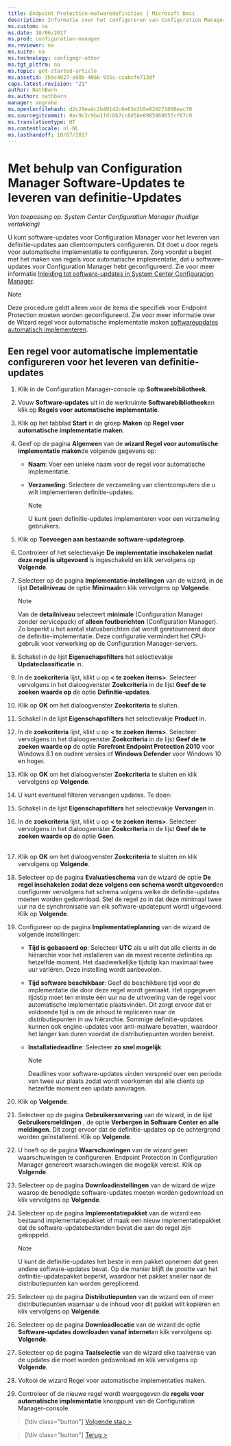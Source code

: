 ```yaml
---
title: Endpoint Protection-malwaredefinities | Microsoft Docs
description: Informatie over het configureren van Configuration Manager software-updates voor het leveren van definitie-updates aan clientcomputers.
ms.custom: na
ms.date: 10/06/2017
ms.prod: configuration-manager
ms.reviewer: na
ms.suite: na
ms.technology: configmgr-other
ms.tgt_pltfrm: na
ms.topic: get-started-article
ms.assetid: 3b9c4027-a98b-406b-935c-ccabcfe713df
caps.latest.revision: "21"
author: NathBarn
ms.author: nathbarn
manager: angrobe
ms.openlocfilehash: d2c29ea4c2b49142c6e63e2b5e829271098eac70
ms.sourcegitcommit: 8ac9c2c9ba1fdcbb7cc8d5be898586865fcf67c0
ms.translationtype: HT
ms.contentlocale: nl-NL
ms.lasthandoff: 10/07/2017
---
```

#  <a name="using-configuration-manager-software-updates-to-deliver-definition-updates"></a>Met behulp van Configuration Manager Software-Updates te leveren van definitie-Updates

*Van toepassing op: System Center Configuration Manager (huidige vertakking)*


 U kunt software-updates voor Configuration Manager voor het leveren van definitie-updates aan clientcomputers configureren. Dit doet u door regels voor automatische implementatie te configureren. Zorg voordat u begint met het maken van regels voor automatische implementatie, dat u software-updates voor Configuration Manager hebt geconfigureerd. Zie voor meer informatie [Inleiding tot software-updates in System Center Configuration Manager](/sccm/sum/understand/software-updates-introduction).

> [!NOTE]
>  Deze procedure geldt alleen voor de items die specifiek voor Endpoint Protection moeten worden geconfigureerd. Zie voor meer informatie over de Wizard regel voor automatische implementatie maken [softwareupdates automatisch implementeren](/sccm/sum/deploy-use/automatically-deploy-software-updates).

## <a name="to-configure-an-automatic-deployment-rule-to-deliver-definition-updates"></a>Een regel voor automatische implementatie configureren voor het leveren van definitie-updates

1.  Klik in de Configuration Manager-console op **Softwarebibliotheek**.

2.  Vouw **Software-updates** uit in de werkruimte **Softwarebibliotheek**en klik op **Regels voor automatische implementatie**.

3.  Klik op het tabblad **Start** in de groep **Maken** op **Regel voor automatische implementatie maken**.

4.  Geef op de pagina **Algemeen** van de **wizard Regel voor automatische implementatie maken**de volgende gegevens op:

    -   **Naam**: Voer een unieke naam voor de regel voor automatische implementatie.

    -   **Verzameling**: Selecteer de verzameling van clientcomputers die u wilt implementeren definitie-updates.

        > [!NOTE]
        >  U kunt geen definitie-updates implementeren voor een verzameling gebruikers.

5.  Klik op **Toevoegen aan bestaande software-updategroep**.

6.  Controleer of het selectievakje  **De implementatie inschakelen nadat deze regel is uitgevoerd** is ingeschakeld en klik vervolgens op **Volgende**.

7.  Selecteer op de pagina **Implementatie-instellingen** van de wizard, in de lijst **Detailniveau** de optie **Minimaal**en klik vervolgens op **Volgende**.

    > [!NOTE]
    >  Van de **detailniveau** selecteert **minimale** (Configuration Manager zonder servicepack) of **alleen foutberichten** (Configuration Manager). Zo beperkt u het aantal statusberichten dat wordt geretourneerd door de definitie-implementatie. Deze configuratie vermindert het CPU-gebruik voor verwerking op de Configuration Manager-servers.

8.  Schakel in de lijst **Eigenschapsfilters** het selectievakje **Updateclassificatie** in.

9. In de **zoekcriteria** lijst, klikt u op **< te zoeken items\>**. Selecteer vervolgens in het dialoogvenster **Zoekcriteria** in de lijst **Geef de te zoeken waarde op** de optie **Definitie-updates**.

10. Klik op **OK** om het dialoogvenster **Zoekcriteria** te sluiten.

11. Schakel in de lijst **Eigenschapsfilters** het selectievakje **Product** in.

12. In de **zoekcriteria** lijst, klikt u op **< te zoeken items\>**. Selecteer vervolgens in het dialoogvenster **Zoekcriteria** in de lijst **Geef de te zoeken waarde op** de optie **Forefront Endpoint Protection 2010** voor Windows 8.1 en oudere versies of **Windows Defender** voor Windows 10 en hoger.

13. Klik op **OK** om het dialoogvenster **Zoekcriteria** te sluiten en klik vervolgens op **Volgende**.

14. U kunt eventueel filteren vervangen updates.   Te doen:
  1.  Schakel in de lijst **Eigenschapsfilters** het selectievakje **Vervangen** in.
  2.  In de **zoekcriteria** lijst, klikt u op **< te zoeken items\>**. Selecteer vervolgens in het dialoogvenster **Zoekcriteria** in de lijst **Geef de te zoeken waarde op** de optie **Geen**.  <br><br>

15. Klik op **OK** om het dialoogvenster **Zoekcriteria** te sluiten en klik vervolgens op **Volgende**.

16. Selecteer op de pagina **Evaluatieschema** van de wizard de optie **De regel inschakelen zodat deze volgens een schema wordt uitgevoerd**en configureer vervolgens het schema volgens welke de definitie-updates moeten worden gedownload. Stel de regel zo in dat deze minimaal twee uur na de synchronisatie van elk software-updatepunt wordt uitgevoerd. Klik op **Volgende**.

17. Configureer op de pagina **Implementatieplanning** van de wizard de volgende instellingen:

    -   **Tijd is gebaseerd op**: Selecteer **UTC** als u wilt dat alle clients in de hiërarchie voor het installeren van de meest recente definities op hetzelfde moment. Het daadwerkelijke tijdstip kan maximaal twee uur variëren. Deze instelling wordt aanbevolen.

    -   **Tijd software beschikbaar**: Geef de beschikbare tijd voor de implementatie die door deze regel wordt gemaakt. Het opgegeven tijdstip moet ten minste één uur na de uitvoering van de regel voor automatische implementatie plaatsvinden. Dit zorgt ervoor dat er voldoende tijd is om de inhoud te repliceren naar de distributiepunten in uw hiërarchie. Sommige definitie-updates kunnen ook engine-updates voor anti-malware bevatten, waardoor het langer kan duren voordat de distributiepunten worden bereikt.

    -   **Installatiedeadline**: Selecteer **zo snel mogelijk**.

        > [!NOTE]
        >  Deadlines voor software-updates vinden verspreid over een periode van twee uur plaats zodat wordt voorkomen dat alle clients op hetzelfde moment een update aanvragen.

18. Klik op **Volgende**.

19. Selecteer op de pagina **Gebruikerservaring** van de wizard, in de lijst **Gebruikersmeldingen** , de optie **Verbergen in Software Center en alle meldingen**.   Dit zorgt ervoor dat de definitie-updates op de achtergrond worden geïnstalleerd. Klik op **Volgende**.

20. U hoeft op de pagina **Waarschuwingen** van de wizard geen waarschuwingen te configureren. Endpoint Protection in Configuration Manager genereert waarschuwingen die mogelijk vereist. Klik op **Volgende**.

21. Selecteer op de pagina **Downloadinstellingen** van de wizard de wijze waarop de benodigde software-updates moeten worden gedownload en klik vervolgens op **Volgende**.

22. Selecteer op de pagina **Implementatiepakket** van de wizard een bestaand implementatiepakket of maak een nieuw implementatiepakket dat de software-updatebestanden bevat die aan de regel zijn gekoppeld.

    > [!NOTE]
    >  U kunt de definitie-updates het beste in een pakket opnemen dat geen andere software-updates bevat. Op die manier blijft de grootte van het definitie-updatepakket beperkt, waardoor het pakket sneller naar de distributiepunten kan worden gerepliceerd.

23. Selecteer op de pagina **Distributiepunten** van de wizard een of meer distributiepunten waarnaar u de inhoud voor dit pakket wilt kopiëren en klik vervolgens op **Volgende**.

24. Selecteer op de pagina **Downloadlocatie** van de wizard de optie **Software-updates downloaden vanaf internet**en klik vervolgens op **Volgende**.

25. Selecteer op de pagina **Taalselectie** van de wizard elke taalversie van de updates die moet worden gedownload en klik vervolgens op **Volgende**.

26. Voltooi de wizard Regel voor automatische implementaties maken.

27. Controleer of de nieuwe regel wordt weergegeven de **regels voor automatische implementatie** knooppunt van de Configuration Manager-console.


> [!div class="button"]
[Volgende stap >](endpoint-antimalware-policies.md)

> [!div class="button"]
[Terug >](endpoint-configure-alerts.md)
